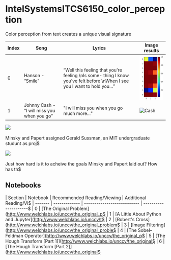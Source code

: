 # IntelSystemsITCS6150_color_perception

Color perception from text creates a unique visual signature 

| Index |  **Song**    | Lyrics | **Image results** |
| ------- | ------------- | ---------- | --------------------------- |
| 0       |  Hanson - “Smile” | “Well this feeling that you're feeling \nIs some- thing I know you've felt before \nWhen I see you I want to hold you...” |![Smile](results/Screen%20Shot%202018-12-09%20at%2010.23.57%20PM.png)|
| 1       |  Johnny Cash - “I will miss you when you go” | "I will miss you when you go much more..." | ![Cash](results/Screen%20Shot%202018-12-09%20at%2010.24.03%20PM)|


![](graphics/summer_project_abstract-01.png)


Minsky and Papert assigned Gerald Sussman, an MIT undergraduate studunt as proj$

![](graphics/summer_project_goals-01.png)

Just how hard is it to acheive the goals Minsky and Papert laid out? How has th$


## Notebooks

| Section |   Notebook    | Recommended Reading/Viewing | Additional Reading/Vi$
| ------- | ------------- | --------------------------- | ---------------------$
| 0       | [The Original Problem](http://www.welchlabs.io/unccv/the_original_p$
| 1       | [A Little About Python and Jupyter](http://www.welchlabs.io/unccv/t$
| 2       | [Robert's Cross](http://www.welchlabs.io/unccv/the_original_problem$
| 3       | [Image Filtering](http://www.welchlabs.io/unccv/the_original_proble$
| 4 | [The Sobel–Feldman Operator](http://www.welchlabs.io/unccv/the_original_p$
| 5 | [The Hough Transform [Part 1]](http://www.welchlabs.io/unccv/the_original$
| 6 | [The Hough Transform [Part 2]](http://www.welchlabs.io/unccv/the_original$


